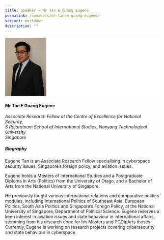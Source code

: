 ```yaml
---
title: Speaker – Mr Tan E Guang Eugene
permalink: /speakers/mr-tan-e-guang-eugene/
variant: markdown
description: ""
---
```

![](/images/2025%20speakers/Eugene_Tan.png)
#### **Mr Tan E Guang Eugene**

*Associate Research Fellow at the Centre of Excellence for National Security, <br> S Rajaratnam School of International Studies, Nanyang Technological University<br>Singapore*

##### **Biography**
Eugene Tan is an Associate Research Fellow specialising in cyberspace security issues, Singapore’s foreign
policy, and aviation issues.

Eugene holds a Masters of International Studies and a Postgraduate Diploma in Arts (Politics) from the
University of Otago, and a Bachelor of Arts from the National University of Singapore.

He previously taught various international relations and comparative politics modules, including International
Politics of Southeast Asia, European Politics, South Asia Politics and Singapore’s Foreign Policy, at the
National University of Singapore, Department of Political Science. Eugene reserves a keen interest in aviation
issues and state behaviour in international affairs, stemming from his research done for his Masters and
PGDipArts theses. Currently, Eugene is working on research projects covering cybersecurity and state
behaviour in cyberspace.